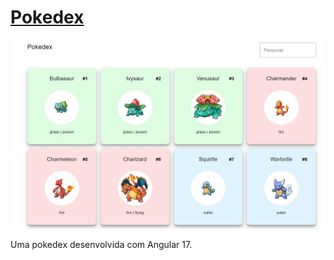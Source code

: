 # [Pokedex](https://pokedex-psi-bay.vercel.app/)

<img src="src/assets/preview.jpg" alt="">

Uma pokedex desenvolvida com Angular 17.
